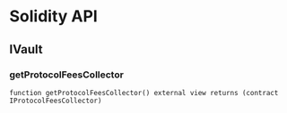 # Solidity API

## IVault

### getProtocolFeesCollector

```solidity
function getProtocolFeesCollector() external view returns (contract IProtocolFeesCollector)
```

